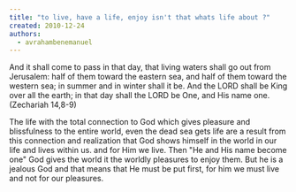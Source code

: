 ```yaml
---
title: "to live, have a life, enjoy isn't that whats life about ?"
created: 2010-12-24
authors: 
  - avrahambenemanuel
---
```


And it shall come to pass in that day, that living waters shall go out from Jerusalem: half of them toward the eastern sea, and half of them toward the western sea; in summer and in winter shall it be. And the LORD shall be King over all the earth; in that day shall the LORD be One, and His name one. (Zechariah 14,8-9)

The life with the total connection to God which gives pleasure and blissfulness to the entire world, even the dead sea gets life are a result from this connection and realization that God shows himself in the world in our life and lives within us. and for Him we live. Then "He and His name become one" God gives the world it the worldly pleasures to enjoy them. But he is a jealous God and that means that He must be put first, for him we must live and not for our pleasures.



